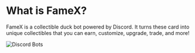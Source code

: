 # What is FameX?

FameX is a collectible duck bot powered by Discord. It turns these card into unique collectibles that you can earn, customize, upgrade, trade, and more!


![Discord Bots](https://top.gg/api/widget/959095288356810783.svg)
